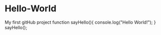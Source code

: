 # Hello-World
My first gitHub project
function sayHello(){
  console.log("Hello World!");
}
sayHello();
